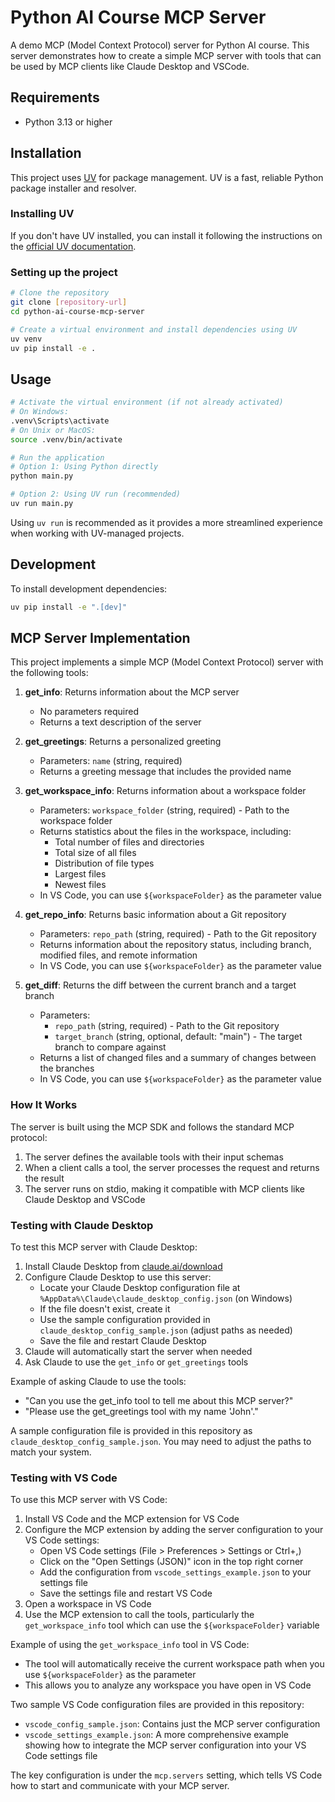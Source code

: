 # Python AI Course MCP Server

A demo MCP (Model Context Protocol) server for Python AI course. This server demonstrates how to create a simple MCP server with tools that can be used by MCP clients like Claude Desktop and VSCode.

## Requirements

- Python 3.13 or higher

## Installation

This project uses [UV](https://github.com/astral-sh/uv) for package management. UV is a fast, reliable Python package installer and resolver.

### Installing UV

If you don't have UV installed, you can install it following the instructions on the [official UV documentation](https://github.com/astral-sh/uv#installation).

### Setting up the project

```bash
# Clone the repository
git clone [repository-url]
cd python-ai-course-mcp-server

# Create a virtual environment and install dependencies using UV
uv venv
uv pip install -e .
```

## Usage

```bash
# Activate the virtual environment (if not already activated)
# On Windows:
.venv\Scripts\activate
# On Unix or MacOS:
source .venv/bin/activate

# Run the application
# Option 1: Using Python directly
python main.py

# Option 2: Using UV run (recommended)
uv run main.py
```

Using `uv run` is recommended as it provides a more streamlined experience when working with UV-managed projects.

## Development

To install development dependencies:

```bash
uv pip install -e ".[dev]"
```

## MCP Server Implementation

This project implements a simple MCP (Model Context Protocol) server with the following tools:

1. **get_info**: Returns information about the MCP server
   - No parameters required
   - Returns a text description of the server

2. **get_greetings**: Returns a personalized greeting
   - Parameters: `name` (string, required)
   - Returns a greeting message that includes the provided name

3. **get_workspace_info**: Returns information about a workspace folder
   - Parameters: `workspace_folder` (string, required) - Path to the workspace folder
   - Returns statistics about the files in the workspace, including:
     - Total number of files and directories
     - Total size of all files
     - Distribution of file types
     - Largest files
     - Newest files
   - In VS Code, you can use `${workspaceFolder}` as the parameter value

4. **get_repo_info**: Returns basic information about a Git repository
   - Parameters: `repo_path` (string, required) - Path to the Git repository
   - Returns information about the repository status, including branch, modified files, and remote information
   - In VS Code, you can use `${workspaceFolder}` as the parameter value

5. **get_diff**: Returns the diff between the current branch and a target branch
   - Parameters: 
     - `repo_path` (string, required) - Path to the Git repository
     - `target_branch` (string, optional, default: "main") - The target branch to compare against
   - Returns a list of changed files and a summary of changes between the branches
   - In VS Code, you can use `${workspaceFolder}` as the parameter value

### How It Works

The server is built using the MCP SDK and follows the standard MCP protocol:

1. The server defines the available tools with their input schemas
2. When a client calls a tool, the server processes the request and returns the result
3. The server runs on stdio, making it compatible with MCP clients like Claude Desktop and VSCode

### Testing with Claude Desktop

To test this MCP server with Claude Desktop:

1. Install Claude Desktop from [claude.ai/download](https://claude.ai/download)
2. Configure Claude Desktop to use this server:
   - Locate your Claude Desktop configuration file at `%AppData%\Claude\claude_desktop_config.json` (on Windows)
   - If the file doesn't exist, create it
   - Use the sample configuration provided in `claude_desktop_config_sample.json` (adjust paths as needed)
   - Save the file and restart Claude Desktop
3. Claude will automatically start the server when needed
4. Ask Claude to use the `get_info` or `get_greetings` tools

Example of asking Claude to use the tools:
- "Can you use the get_info tool to tell me about this MCP server?"
- "Please use the get_greetings tool with my name 'John'."

A sample configuration file is provided in this repository as `claude_desktop_config_sample.json`. You may need to adjust the paths to match your system.

### Testing with VS Code

To use this MCP server with VS Code:

1. Install VS Code and the MCP extension for VS Code
2. Configure the MCP extension by adding the server configuration to your VS Code settings:
   - Open VS Code settings (File > Preferences > Settings or Ctrl+,)
   - Click on the "Open Settings (JSON)" icon in the top right corner
   - Add the configuration from `vscode_settings_example.json` to your settings file
   - Save the settings file and restart VS Code
3. Open a workspace in VS Code
4. Use the MCP extension to call the tools, particularly the `get_workspace_info` tool which can use the `${workspaceFolder}` variable

Example of using the `get_workspace_info` tool in VS Code:
- The tool will automatically receive the current workspace path when you use `${workspaceFolder}` as the parameter
- This allows you to analyze any workspace you have open in VS Code

Two sample VS Code configuration files are provided in this repository:
- `vscode_config_sample.json`: Contains just the MCP server configuration
- `vscode_settings_example.json`: A more comprehensive example showing how to integrate the MCP server configuration into your VS Code settings file

The key configuration is under the `mcp.servers` setting, which tells VS Code how to start and communicate with your MCP server.
